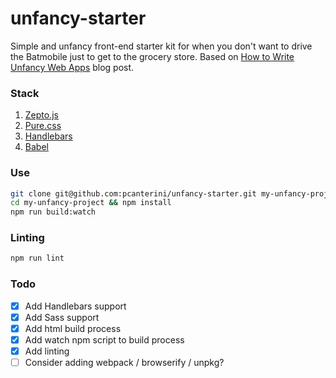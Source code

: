 # unfancy-starter
Simple and unfancy front-end starter kit for when you don't want to drive the Batmobile just to get to the grocery store.
Based on [How to Write Unfancy Web Apps](https://thedubiousdisc.wordpress.com/2015/12/19/how-to-write-unfancy-web-apps/) blog post.

### Stack
1. [Zepto.js](http://zeptojs.com/)
1. [Pure.css](http://purecss.io/)
1. [Handlebars](http://handlebarsjs.com/)
1. [Babel](http://babeljs.io/)

### Use
```bash
git clone git@github.com:pcanterini/unfancy-starter.git my-unfancy-project
cd my-unfancy-project && npm install
npm run build:watch
```

### Linting
```bash
npm run lint
```

### Todo
- [x] Add Handlebars support
- [x] Add Sass support
- [x] Add html build process
- [x] Add watch npm script to build process
- [x] Add linting
- [ ] Consider adding webpack / browserify / unpkg?
